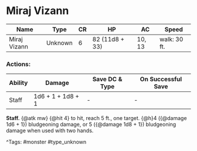 # Miraj Vizann

| Name | Type | CR | HP | AC | Speed |
|------|------|----|----|----|-------|
| Miraj Vizann | Unknown | 6 | 82 (11d8 + 33) | 10, 13 | walk: 30 ft. |

### Actions:

| Ability | Damage | Save DC & Type | On Successful Save |
|---------|--------|----------------|--------------------|
| Staff | 1d6 + 1 + 1d8 + 1 | - | - |


**Staff.** {@atk mw} {@hit 4} to hit, reach 5 ft., one target. {@h}4 ({@damage 1d6 + 1}) bludgeoning damage, or 5 ({@damage 1d8 + 1}) bludgeoning damage when used with two hands.

^Tags: #monster #type_unknown